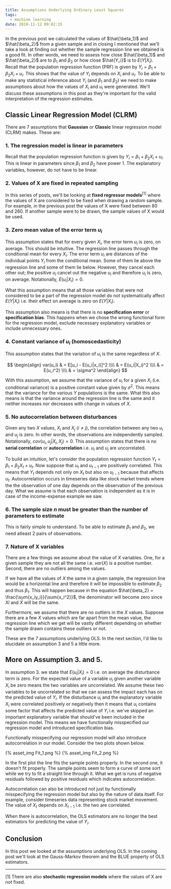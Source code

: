 ```yaml
---
title: Assumptions Underlying Ordinary Least Squares
tags:
  - machine learning
date: 2018-11-12 09:02:15
---
```



In the previous post we calculated the values of $\hat{\beta_1}$ and $\hat{\beta_2}$ from a given sample and in closing I mentioned that we'll take a look at finding out whether the sample regression line we obtained is a good fit. In other words, we need to assess how close $\hat{\beta_1}$ and $\hat{\beta_2}$ are to $\beta_1$ and $\beta_2$ or how close $\hat{Y_i}$ is to $E(Y|X_i)$. Recall that the population regression function (PRF) is given by $Y_i = \beta_1 + \beta_2X_i + u_i$. This shows that the value of $Y_i$ depends on $X_i$ and $u_i$. To be able to make any statistical inference about $Y_i$ (and $\beta_1$ and $\beta_2$) we need to make assumptions about how the values of $X_i$ and $u_i$ were generated. We'll discuss these assumptions in this post as they're important for the valid interpretation of the regression estimates. 

## Classic Linear Regression Model (CLRM)  

There are 7 assumptions that **Gaussian** or **Classic** linear regression model (CLRM) makes. These are:  

### 1. The regression model is linear in parameters  

Recall that the population regression function is given by $Y_i = \beta_1 + \beta_2X_i + u_i$. This is linear in parameters since $\beta_1$ and $\beta_2$ have power 1. The explanatory variables, however, do not have to be linear.  

### 2. Values of X are fixed in repeated sampling  

In this series of posts, we'll be looking at **fixed regressor models**<sup>[1]</sup> where the values of X are considered to be fixed when drawing a random sample. For example, in the previous post the values of X were fixed between 80 and 260. If another sample were to be drawn, the sample values of X would be used.  

### 3. Zero mean value of the error term $u_i$  

This assumption states that for every given $X_i$, the error term $u_i$ is zero, on average. This should be intuitive. The regression line passes through the conditional mean for every $X_i$. The error term $u_i$ are distances of the individual points $Y_i$ from the conditional mean. Some of them lie above the regression line and some of them lie below. However, they cancel each other out; the positive $u_i$ cancel out the negative $u_i$ and therefore $u_i$ is zero, on average. Notationally, $E(u_i|X_i) = 0$. 

What this assumption means that all those variables that were not considered to be a part of the regression model do not systematically affect $E(Y|X_i)$ i.e. their effect on average is zero on $E(Y|X_i)$. 

This assumption also means is that there is no **specification error** or **specification bias**. This happens when we chose the wrong functional form for the regression model, exclude necessary explanatory variables or include unnecessary ones.  

### 4. Constant variance of $u_i$ (homoscedasticity)  

This assumption states that the variation of $u_i$ is the same regardless of $X$.  

$$
\begin{align}
var(u_i) & = E[u_i - E(u_i|x_i)]^2 \\\\
& = E(u_i|X_i)^2 \\\\
& = E(u_i^2) \\\\
& = \sigma^2
\end{align}
$$  

With this assumption, we assume that the variance of $u_i$ for a given $X_i$ (i.e. conditional variance) is a positive constant value given by $\sigma^2$. This means that the variance for the various $Y$ populations is the same. What this also means is that the variance around the regression line is the same and it neither increases nor decreases with change in values of $X$.  

### 5. No autocorrelation between disturbances  

Given any two $X$ values, $X_i$ and $X_j$ ($i \neq j$), the correlation between any two $u_i$ and $u_j$ is zero. In other words, the observations are independently sampled. Notationally, $cov(u_i, u_j|X_i, X_j) = 0$. This assumption states that there is no **serial correlation** or **autocorrelation** i.e. $u_i$ and $u_j$ are uncorrelated.  

To build an intuition, let's consider the population regression function $Y_t = \beta_1 + \beta_2X_t + u_t$. Now suppose that $u_t$ and $u_{t-1}$ are positively correlated. This means that $Y_t$ depends not only on $X_t$ but also on $u_{t-1}$ because that affects $u_t$. Autocorrelation occurs in timeseries data like stock market trends where the the observation of one day depends on the observation of the previous day. What we assume is that each observation is independent as it is in case of the income-expense example we saw.  

### 6. The sample size $n$ must be greater than the number of parameters to estimate  

This is fairly simple to understand. To be able to estimate $\beta_1$ and $\beta_2$, we need atleast 2 pairs of observations.

### 7. Nature of X variables  

There are a few things we assume about the value of $X$ variables. One, for a given sample they are not all the same i.e. $var(X)$ is a positive number. Second, there are no outliers among the values.  

If we have all the values of $X$ the same in a given sample, the regression line would be a horizontal line and therefore it will be impossible to estimate $\beta_2$ and thus $\beta_1$. This will happen because in the equation $\hat{\beta_2} = \frac{\sum{x_iy_i}}{\sum{x_i^2}}$, the denominator will become zero since $Xi$ and $\bar{X}$ will be the same.

Furthermore, we assume that there are no outliers in the $X$ values. Suppose there are a few $X$ values which are far apart from the mean value, the regression line which we get will be vastly different depending on whether the sample drawn contains these outliers or not.  

These are the 7 assumptions underlying OLS. In the next section, I'd like to elucidate on assumption 3 and 5 a little more.  

## More on Assumption 3. and 5.  

In assumption 3. we state that $E(u_i|X_i) = 0$ i.e. on average the disturbance term is zero. For the expected value of a variable $u_i$ given another variable $X_i$ be zero means the two variables are uncorrelated. We assume these two variables to be uncorrelated so that we can assess the impact each has on the predicted value of $Y_i$. If the disturbance $u_i$ and the explanatory variable $X_i$ were correlated positively or negatively then it means that $u_i$ contains some factor that affects the predicted value of $Y_i$ i.e. we've skipped an important explanatory variable that should've been included in the regression model. This means we have functionally misspecified our regression model and introduced specification bias.  

Functionally misspecifying our regression model will also introduce autocorrelation in our model. Consider the two plots shown below.  

{% asset_img Fit_1.png %}
{% asset_img Fit_2.png %}

In the first plot the line fits the sample points properly. In the second one, it doesn't fit properly. The sample points seem to form a curve of some sort while we try to fit a straight line through it. What we get is runs of negative residuals followed by positive residuals which indicates autocorrelation.  

Autocorrelation can also be introduced not just by functionally misspecifying the regression model but also by the nature of data itself. For example, consider timeseries data representing stock market movement. The value of $X_t$ depends on $X_{t-1}$ i.e. the two are correlated.   

When there is autocorrelation, the OLS estimators are no longer the best estimators for predicting the value of $Y_i$.  

## Conclusion  

In this post we looked at the assumptions underlying OLS. In the coming post we'll look at the Gauss-Markov theorem and the BLUE property of OLS estimators.  
<hr>

[1] There are also **stochastic regression models** where the values of X are not fixed.
